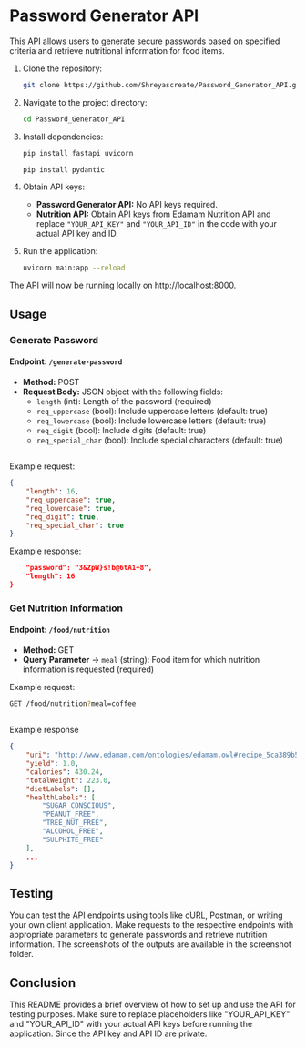 # Password Generator API


This API allows users to generate secure passwords based on specified criteria and retrieve nutritional information for food items.


1. Clone the repository:

    ```bash
    git clone https://github.com/Shreyascreate/Password_Generator_API.git
    ```

2. Navigate to the project directory:

    ```bash
    cd Password_Generator_API
    ```

3. Install dependencies:

    ```bash
    pip install fastapi uvicorn
    ```
    ```bash
    pip install pydantic
    ```
4. Obtain API keys:
   - **Password Generator API:** No API keys required.
   - **Nutrition API:** Obtain API keys from Edamam Nutrition API and replace `"YOUR_API_KEY"` and `"YOUR_API_ID"` in the code with your actual API key and ID.

5. Run the application:

    ```bash
    uvicorn main:app --reload
    ```

The API will now be running locally on http://localhost:8000.
##
## Usage

### Generate Password

#### Endpoint: `/generate-password`
- **Method:** POST
- **Request Body:** JSON object with the following fields:
  - `length` (int): Length of the password (required)
  - `req_uppercase` (bool): Include uppercase letters (default: true)
  - `req_lowercase` (bool): Include lowercase letters (default: true)
  - `req_digit` (bool): Include digits (default: true)
  - `req_special_char` (bool): Include special characters (default: true)
##
Example request:
```json
{
    "length": 16,
    "req_uppercase": true,
    "req_lowercase": true,
    "req_digit": true,
    "req_special_char": true
}
```

Example response:
```json
    "password": "3&ZpW}s!b@6tA1+8",
    "length": 16
}
``` 

### Get Nutrition Information
#### Endpoint: `/food/nutrition`
- **Method:** GET
- **Query Parameter**
 -> `meal` (string): Food item for which nutrition information is requested (required)


Example request: 
```bash
GET /food/nutrition?meal=coffee
```
##
Example response

```json
{
    "uri": "http://www.edamam.com/ontologies/edamam.owl#recipe_5ca389b530e4a100588b08f6e72dce8d",
    "yield": 1.0,
    "calories": 430.24,
    "totalWeight": 223.0,
    "dietLabels": [],
    "healthLabels": [
        "SUGAR_CONSCIOUS",
        "PEANUT_FREE",
        "TREE_NUT_FREE",
        "ALCOHOL_FREE",
        "SULPHITE_FREE"
    ],
    ...
}
```

## Testing

You can test the API endpoints using tools like cURL, Postman, or writing your own client application. Make requests to the respective endpoints with appropriate parameters to generate passwords and retrieve nutrition information. The screenshots of the outputs are available in the screenshot folder.

## Conclusion
This README provides a brief overview of how to set up and use the API for testing purposes. Make sure to replace placeholders like "YOUR_API_KEY" and "YOUR_API_ID" with your actual API keys before running the application. Since the API key and API ID are private. 

